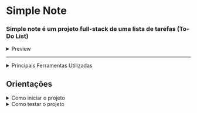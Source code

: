 # Simple Note

### Simple note é um projeto full-stack de uma lista de tarefas (To-Do List)

<details>
<summary>Preview</summary>

- <details>
  <summary>Light Mode</summary>

  ![página de login](https://i.imgur.com/lzOWWUF.png)

  ![página principal](https://i.imgur.com/7JKlBcX.png)

  ![página de perfil](https://i.imgur.com/JDvKbXA.png)

  </details>

- <details>
  <summary>Dark Mode</summary>

  ![página de login](https://i.imgur.com/VnFtRW5.png)

  ![página principal](https://i.imgur.com/TFYn2QB.png)

  ![página de perfil](https://i.imgur.com/SFKv5nl.png)

  </details>

  </details>

---

<details>
<summary>Principais Ferramentas Utilizadas</summary><br>

- Docker
- Node
- React
- MySQL
- ExpressJS
- Tailwind CSS
- DaisyUI
- Mocha
- Chai
- Sinon
- Vitest
- React Testing Library
</details>

## Orientações

<details>
<summary> Como iniciar o projeto</summary><br>

> Na raiz do projeto já se encontra um arquivo docker-compose

> ⚠️ Antes de iniciar o projeto troque o nome do arquivo 'exemple.env' para '.env'\
> As configurações padrões para iniciar o projeto já estão definidas

```bash
# Na raiz do projeto, inicie os containers
docker compose up -d
```

</details>

<details>
<summary>Como testar o projeto</summary>

### Back-end

```bash
# Na raiz do projeto execute
docker exec -it backendSN bash
npm run lint # roda a verificação do linter
npm test # roda todos os testes
npm run coverage # roda a verificação de cobertura dos teste
exit # para sair do terminal do container
```

### Front-end

```bash
# Na raiz do projeto execute
docker exec -it frontendSN bash
npm run lint # roda a verificação do linter
npm test # roda todos os testes
npm run coverage # roda a verificação de cobertura dos teste
exit # para sair do terminal do container
```

</details>
